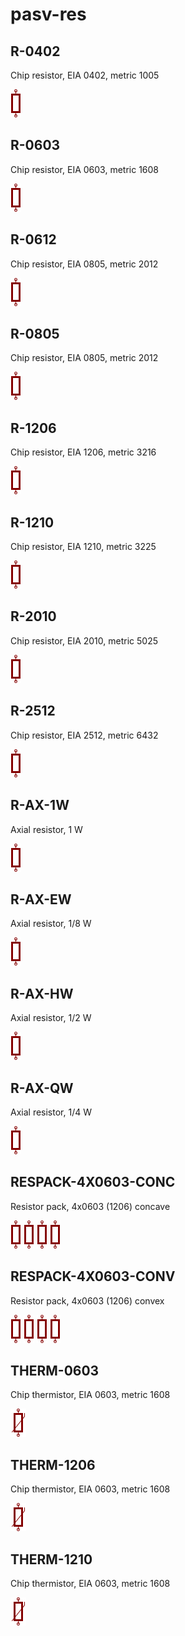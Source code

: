 # pasv-res

## R-0402
Chip resistor, EIA 0402, metric 1005

![R-0402__1__1](/images/passive__R__1__1.png?raw=true) 

## R-0603
Chip resistor, EIA 0603, metric 1608

![R-0603__1__1](/images/passive__R__1__1.png?raw=true) 

## R-0612
Chip resistor, EIA 0805, metric 2012

![R-0612__1__1](/images/passive__R__1__1.png?raw=true) 

## R-0805
Chip resistor, EIA 0805, metric 2012

![R-0805__1__1](/images/passive__R__1__1.png?raw=true) 

## R-1206
Chip resistor, EIA 1206, metric 3216

![R-1206__1__1](/images/passive__R__1__1.png?raw=true) 

## R-1210
Chip resistor, EIA 1210, metric 3225

![R-1210__1__1](/images/passive__R__1__1.png?raw=true) 

## R-2010
Chip resistor, EIA 2010, metric 5025

![R-2010__1__1](/images/passive__R__1__1.png?raw=true) 

## R-2512
Chip resistor, EIA 2512, metric 6432

![R-2512__1__1](/images/passive__R__1__1.png?raw=true) 

## R-AX-1W
Axial resistor, 1 W

![R-AX-1W__1__1](/images/passive__R__1__1.png?raw=true) 

## R-AX-EW
Axial resistor, 1/8 W

![R-AX-EW__1__1](/images/passive__R__1__1.png?raw=true) 

## R-AX-HW
Axial resistor, 1/2 W

![R-AX-HW__1__1](/images/passive__R__1__1.png?raw=true) 

## R-AX-QW
Axial resistor, 1/4 W

![R-AX-QW__1__1](/images/passive__R__1__1.png?raw=true) 

## RESPACK-4X0603-CONC
Resistor pack, 4x0603 (1206) concave

![RESPACK-4X0603-CONC__1__1](/images/passive__R__1__1.png?raw=true) 
![RESPACK-4X0603-CONC__2__1](/images/passive__R__1__1.png?raw=true) 
![RESPACK-4X0603-CONC__3__1](/images/passive__R__1__1.png?raw=true) 
![RESPACK-4X0603-CONC__4__1](/images/passive__R__1__1.png?raw=true) 

## RESPACK-4X0603-CONV
Resistor pack, 4x0603 (1206) convex

![RESPACK-4X0603-CONV__1__1](/images/passive__R__1__1.png?raw=true) 
![RESPACK-4X0603-CONV__2__1](/images/passive__R__1__1.png?raw=true) 
![RESPACK-4X0603-CONV__3__1](/images/passive__R__1__1.png?raw=true) 
![RESPACK-4X0603-CONV__4__1](/images/passive__R__1__1.png?raw=true) 

## THERM-0603
Chip thermistor, EIA 0603, metric 1608

![THERM-0603__1__1](/images/pasv-res__THERM-0603__1__1.png?raw=true) 

## THERM-1206
Chip thermistor, EIA 0603, metric 1608

![THERM-1206__1__1](/images/pasv-res__THERM-0603__1__1.png?raw=true) 

## THERM-1210
Chip thermistor, EIA 0603, metric 1608

![THERM-1210__1__1](/images/pasv-res__THERM-0603__1__1.png?raw=true) 


